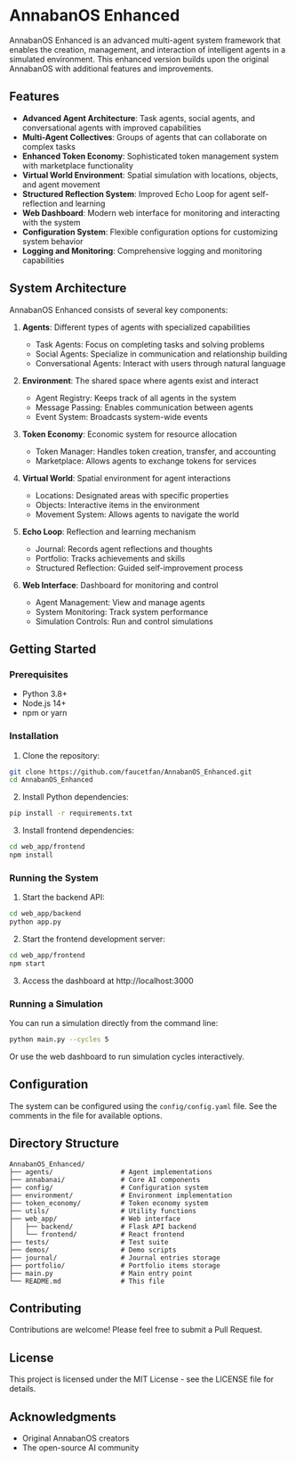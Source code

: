 # AnnabanOS Enhanced

AnnabanOS Enhanced is an advanced multi-agent system framework that enables the creation, management, and interaction of intelligent agents in a simulated environment. This enhanced version builds upon the original AnnabanOS with additional features and improvements.

## Features

- **Advanced Agent Architecture**: Task agents, social agents, and conversational agents with improved capabilities
- **Multi-Agent Collectives**: Groups of agents that can collaborate on complex tasks
- **Enhanced Token Economy**: Sophisticated token management system with marketplace functionality
- **Virtual World Environment**: Spatial simulation with locations, objects, and agent movement
- **Structured Reflection System**: Improved Echo Loop for agent self-reflection and learning
- **Web Dashboard**: Modern web interface for monitoring and interacting with the system
- **Configuration System**: Flexible configuration options for customizing system behavior
- **Logging and Monitoring**: Comprehensive logging and monitoring capabilities

## System Architecture

AnnabanOS Enhanced consists of several key components:

1. **Agents**: Different types of agents with specialized capabilities
   - Task Agents: Focus on completing tasks and solving problems
   - Social Agents: Specialize in communication and relationship building
   - Conversational Agents: Interact with users through natural language

2. **Environment**: The shared space where agents exist and interact
   - Agent Registry: Keeps track of all agents in the system
   - Message Passing: Enables communication between agents
   - Event System: Broadcasts system-wide events

3. **Token Economy**: Economic system for resource allocation
   - Token Manager: Handles token creation, transfer, and accounting
   - Marketplace: Allows agents to exchange tokens for services

4. **Virtual World**: Spatial environment for agent interactions
   - Locations: Designated areas with specific properties
   - Objects: Interactive items in the environment
   - Movement System: Allows agents to navigate the world

5. **Echo Loop**: Reflection and learning mechanism
   - Journal: Records agent reflections and thoughts
   - Portfolio: Tracks achievements and skills
   - Structured Reflection: Guided self-improvement process

6. **Web Interface**: Dashboard for monitoring and control
   - Agent Management: View and manage agents
   - System Monitoring: Track system performance
   - Simulation Controls: Run and control simulations

## Getting Started

### Prerequisites

- Python 3.8+
- Node.js 14+
- npm or yarn

### Installation

1. Clone the repository:
```bash
git clone https://github.com/faucetfan/AnnabanOS_Enhanced.git
cd AnnabanOS_Enhanced
```

2. Install Python dependencies:
```bash
pip install -r requirements.txt
```

3. Install frontend dependencies:
```bash
cd web_app/frontend
npm install
```

### Running the System

1. Start the backend API:
```bash
cd web_app/backend
python app.py
```

2. Start the frontend development server:
```bash
cd web_app/frontend
npm start
```

3. Access the dashboard at http://localhost:3000

### Running a Simulation

You can run a simulation directly from the command line:

```bash
python main.py --cycles 5
```

Or use the web dashboard to run simulation cycles interactively.

## Configuration

The system can be configured using the `config/config.yaml` file. See the comments in the file for available options.

## Directory Structure

```
AnnabanOS_Enhanced/
├── agents/                 # Agent implementations
├── annabanai/              # Core AI components
├── config/                 # Configuration system
├── environment/            # Environment implementation
├── token_economy/          # Token economy system
├── utils/                  # Utility functions
├── web_app/                # Web interface
│   ├── backend/            # Flask API backend
│   └── frontend/           # React frontend
├── tests/                  # Test suite
├── demos/                  # Demo scripts
├── journal/                # Journal entries storage
├── portfolio/              # Portfolio items storage
├── main.py                 # Main entry point
└── README.md               # This file
```

## Contributing

Contributions are welcome! Please feel free to submit a Pull Request.

## License

This project is licensed under the MIT License - see the LICENSE file for details.

## Acknowledgments

- Original AnnabanOS creators
- The open-source AI community


